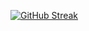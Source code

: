 [![GitHub Streak](https://streak-stats.demolab.com?user=icehuntmen&theme=dark&hide_border=true&locale=ru)](https://git.io/streak-stats)

<!---
icehuntmen/icehuntmen is a ✨ special ✨ repository because its `README.md` (this file) appears on your GitHub profile.
You can click the Preview link to take a look at your changes.
--->
